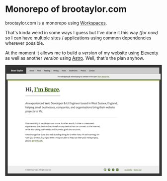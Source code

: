 # Monorepo of brootaylor.com

brootaylor.com is a monorepo using [Workspaces](https://docs.npmjs.com/cli/v8/using-npm/workspaces).

That's kinda weird in some ways I guess but I've done it this way *(for now)* so I can have multiple sites / applications using common dependencies wherever possible.

At the moment it allows me to build a *version* of my website using [Eleventy](https://github.com/brootaylor/brootaylor-v2/tree/main/sites/eleventy) as well as another *version* using [Astro](https://github.com/brootaylor/brootaylor-v2/tree/main/sites/astro). Well, that's the plan anyhow.

![A screenshot of the homepage on brootaylor.com](screenshot.png)
